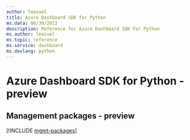 ```yaml
---
author: lmazuel
title: Azure Dashboard SDK for Python
ms.data: 08/30/2022
description: Reference for Azure Dashboard SDK for Python
ms.author: lmazuel
ms.topic: reference
ms.service: dashboard
ms.devlang: python
---
```

# Azure Dashboard SDK for Python - preview

## Management packages - preview
[!INCLUDE [mgmt-packages](dashboard-mgmt-index.md)]
